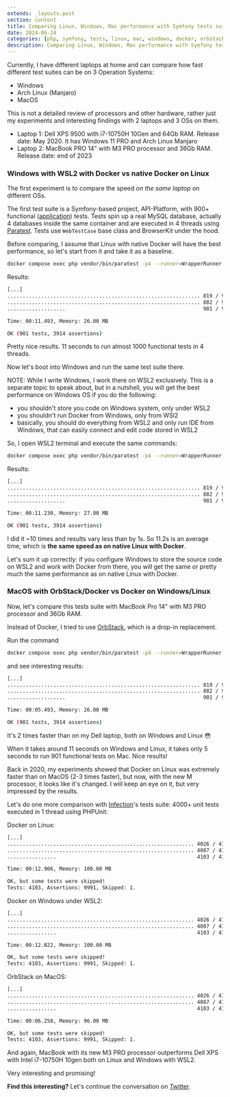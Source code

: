 ```yaml
---
extends: _layouts.post
section: content
title: Comparing Linux, Windows, Mac performance with Symfony tests suite on Docker
date: 2024-06-24
categories: [php, symfony, tests, linux, mac, windows, docker, orbstack]
description: Comparing Linux, Windows, Mac performance with Symfony tests suite.
---
```


Currently, I have different laptops at home and can compare how fast different test suites can be on 3 Operation Systems:

- Windows
- Arch Linux (Manjaro)
- MacOS

This is not a detailed review of processors and other hardware, rather just my experiments and interesting findings with 2 laptops and 3 OSs on them.

- Laptop 1: Dell XPS 9500 with i7-10750H 10Gen and 64Gb RAM. Release date: May 2020. It has Windows 11 PRO and Arch Linux Manjaro
- Laptop 2: MacBook PRO 14" with M3 PRO processor and 36Gb RAM. Release date: end of 2023

### Windows with WSL2 with Docker vs native Docker on Linux

The first experiment is to compare the speed _on the same laptop_ on different OSs.

The first test suite is a Symfony-based project, API-Platform, with 900+ functional ([application](https://symfony.com/doc/current/testing.html#write-your-first-application-test)) tests. Tests spin up a real MySQL database, actually 4 databases inside the same container and are executed in 4 threads using [Paratest](https://github.com/paratestphp/paratest). Tests use `WebTestCase` base class and BrowserKit under the hood.

Before comparing, I assume that Linux with native Docker will have the best performance, so let's start from it and take it as a baseline.

```bash
docker compose exec php vendor/bin/paratest -p4 --runner=WrapperRunner
```

Results:

```bash
[...]
............................................................... 819 / 901 ( 90%)
............................................................... 882 / 901 ( 97%)
...................                                             901 / 901 (100%)

Time: 00:11.493, Memory: 26.00 MB

OK (901 tests, 3914 assertions)
```

Pretty nice results. 11 seconds to run almost 1000 functional tests in 4 threads.

Now let's boot into Windows and run the same test suite there.

NOTE: While I write Windows, I work there on WSL2 exclusively. This is a separate topic to speak about, but in a nutshell, you will get the best performance on Windows OS if you do the following:

- you shouldn't store you code on Windows system, only under WSL2
- you shouldn't run Docker from Windows, only from WSl2
- basically, you should do everything from WSL2 and only run IDE from Windows, that can easily connect and edit code stored in WSL2

So, I open WSL2 terminal and execute the same commands:

```bash
docker compose exec php vendor/bin/paratest -p4 --runner=WrapperRunner
```

Results:

```bash
[...]
............................................................... 819 / 901 ( 90%)
............................................................... 882 / 901 ( 97%)
...................                                             901 / 901 (100%)

Time: 00:11.230, Memory: 27.00 MB

OK (901 tests, 3914 assertions)
```

I did it ~10 times and results vary less than by 1s. So 11.2s is an average time, which is **the same speed as on native Linux with Docker**.

Let's sum it up correctly: if you configure Windows to store the source code on WSL2 and work with Docker from there, you will get the same or pretty much the same performance as on native Linux with Docker. 

### MacOS with OrbStack/Docker vs Docker on Windows/Linux

Now, let's compare this tests suite with MacBook Pro 14" with M3 PRO processor and 36Gb RAM.

Instead of Docker, I tried to use [OrbStack](https://orbstack.dev/), which is a drop-in replacement.

Run the command

```bash
docker compose exec php vendor/bin/paratest -p4 --runner=WrapperRunner
```

and see interesting results:

```bash
[...]
............................................................... 819 / 901 ( 90%)
............................................................... 882 / 901 ( 97%)
...................                                             901 / 901 (100%)

Time: 00:05.493, Memory: 26.00 MB

OK (901 tests, 3914 assertions)
```

It's 2 times faster than on my Dell laptop, both on Windows and Linux 😳

When it takes around 11 seconds on Windows and Linux, it takes only 5 seconds to run 901 functional tests on Mac. Nice results!

Back in 2020, my experiments showed that Docker on Linux was extremely faster than on MacOS (2-3 times faster), but now, with the new M processor, it looks like it's changed. I will keep an eye on it, but very impressed by the results.

Let's do one more comparison with [Infection](https://infection.github.io/guide/)'s tests suite: 4000+ unit tests executed in 1 thread using PHPUnit:

Docker on Linux:

```bash
[...]
............................................................. 4026 / 4103 ( 98%)
............................................................. 4087 / 4103 ( 99%)
................                                              4103 / 4103 (100%)

Time: 00:12.906, Memory: 100.00 MB

OK, but some tests were skipped!
Tests: 4103, Assertions: 9991, Skipped: 1.
```

Docker on Windows under WSL2:

```bash
[...]
............................................................. 4026 / 4103 ( 98%)
............................................................. 4087 / 4103 ( 99%)
................                                              4103 / 4103 (100%)

Time: 00:12.822, Memory: 100.00 MB

OK, but some tests were skipped!
Tests: 4103, Assertions: 9991, Skipped: 1.
```

OrbStack on MacOS:

```bash
[...]
............................................................. 4026 / 4103 ( 98%)
............................................................. 4087 / 4103 ( 99%)
................                                              4103 / 4103 (100%)

Time: 00:06.258, Memory: 96.00 MB

OK, but some tests were skipped!
Tests: 4103, Assertions: 9991, Skipped: 1.
```

And again, MacBook with its new M3 PRO processor outperforms Dell XPS with Intel i7-10750H 10gen both on Linux and Windows with WSL2.

Very interesting and promising!

<p class="my-12 text-center">
    <b>Find this interesting?</b> Let's continue the conversation on <a href="https://x.com/maks_rafalko/status/1804868289732002283" rel="nofollow">Twitter</a>.
</p>

